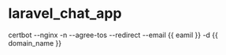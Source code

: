# laravel_chat_app


certbot --nginx -n --agree-tos --redirect --email {{ eamil }} -d {{ domain_name }}